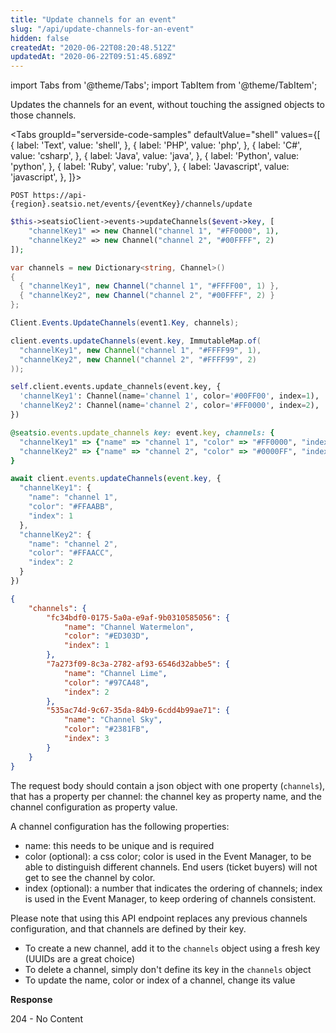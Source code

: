 ```yaml
---
title: "Update channels for an event"
slug: "/api/update-channels-for-an-event"
hidden: false
createdAt: "2020-06-22T08:20:48.512Z"
updatedAt: "2020-06-22T09:51:45.689Z"
---
```


import Tabs from '@theme/Tabs';
import TabItem from '@theme/TabItem';

Updates the channels for an event, without touching the assigned objects to those channels.



<Tabs 
  groupId="serverside-code-samples"
  defaultValue="shell"
  values={[
{ label: 'Text', value: 'shell', },
{ label: 'PHP', value: 'php', },
{ label: 'C#', value: 'csharp', },
{ label: 'Java', value: 'java', },
{ label: 'Python', value: 'python', },
{ label: 'Ruby', value: 'ruby', },
{ label: 'Javascript', value: 'javascript', },
]}>
<TabItem value='shell'>

```shell
POST https://api-{region}.seatsio.net/events/{eventKey}/channels/update
```

</TabItem>
<TabItem value='php'>

```php
$this->seatsioClient->events->updateChannels($event->key, [
	"channelKey1" => new Channel("channel 1", "#FF0000", 1),
	"channelKey2" => new Channel("channel 2", "#00FFFF", 2)
]);
```

</TabItem>
<TabItem value='csharp'>

```csharp
var channels = new Dictionary<string, Channel>()
{
  { "channelKey1", new Channel("channel 1", "#FFFF00", 1) },
  { "channelKey2", new Channel("channel 2", "#00FFFF", 2) }
};

Client.Events.UpdateChannels(event1.Key, channels);
```

</TabItem>
<TabItem value='java'>

```java
client.events.updateChannels(event.key, ImmutableMap.of(
  "channelKey1", new Channel("channel 1", "#FFFF99", 1),
  "channelKey2", new Channel("channel 2", "#FFFF99", 2)
));
```

</TabItem>
<TabItem value='python'>

```python
self.client.events.update_channels(event.key, {
  'channelKey1': Channel(name='channel 1', color='#00FF00', index=1),
  'channelKey2': Channel(name='channel 2', color='#FF0000', index=2),
})
```

</TabItem>
<TabItem value='ruby'>

```ruby
@seatsio.events.update_channels key: event.key, channels: {
  "channelKey1" => {"name" => "channel 1", "color" => "#FF0000", "index" => 1},
  "channelKey2" => {"name" => "channel 2", "color" => "#0000FF", "index" => 2}
}
```

</TabItem>
<TabItem value='javascript'>

```javascript
await client.events.updateChannels(event.key, {
  "channelKey1": {
    "name": "channel 1",
    "color": "#FFAABB",
    "index": 1
  },
  "channelKey2": {
    "name": "channel 2",
    "color": "#FFAACC",
    "index": 2
  }
})
```

</TabItem>
</Tabs>





```json
{
    "channels": {
        "fc34bdf0-0175-5a0a-e9af-9b0310585056": {
            "name": "Channel Watermelon",
            "color": "#ED303D",
            "index": 1
        },
        "7a273f09-8c3a-2782-af93-6546d32abbe5": {
            "name": "Channel Lime",
            "color": "#97CA48",
            "index": 2
        },
        "535ac74d-9c67-35da-84b9-6cdd4b99ae71": {
            "name": "Channel Sky",
            "color": "#2381FB",
            "index": 3
        }
    }
}
```

The request body should contain a json object with one property (`channels`), that has a property per channel: the channel key as property name, and the channel configuration as property value. 

A channel configuration has the following properties: 
* name: this needs to be unique and is required
* color (optional): a css color; color is used in the Event Manager, to be able to distinguish different channels. End users (ticket buyers) will not get to see the channel by color. 
* index (optional): a number that indicates the ordering of channels; index is used in the Event Manager, to keep ordering of channels consistent.  

Please note that using this API endpoint replaces any previous channels configuration, and that channels are defined by their key. 
* To create a new channel, add it to the `channels` object using a fresh key (UUIDs are a great choice)
* To delete a channel, simply don't define its key in the `channels` object
* To update the name, color or index of a channel, change its value

**Response**

204 - No Content
